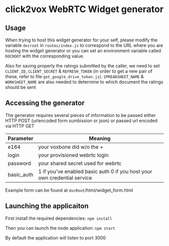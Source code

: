 # click2vox WebRTC Widget generator


## Usage

When trying to host this widget generator for your self, please modify the variable `docroot` in `routes/index.js` to correspond to the URL where you are hosting the widget generator or you can set an environment variable called `DOCROOT` with the corresponding value.

Also for saving properly the ratings submitted by the caller, we need to set
`CLIENT_ID`, `CLIENT_SECRET` & `REFRESH_TOKEN` (in order to get a new pair of these, refer to file `get_google_drive_token.js`).
`SPREADSHEET_NAME` & `WORKSHEET_NAME` are also needed to determine to which document the ratings should be sent

## Accessing the generator

The generator requires several pieces of information to be passed either HTTP POST  (urlencoded form sumbission or json) or passed url encoded via HTTP GET

Parameter | Meaning
----------|--------
e164      | your voxbone did w/o the +
login     | your provisioned webrtc login
password  | your shared secret used for webrtc
basic_auth| 1 if you've enabled basic auth 0 if you host your own credential service

Example form can be found at `docRoot`/html/widget_form.html


## Launching the applicaiton
First install the required dependencies:
`npm install`


Then you can launch the node application:
`npm start`

By default the application will listen to port 3000
